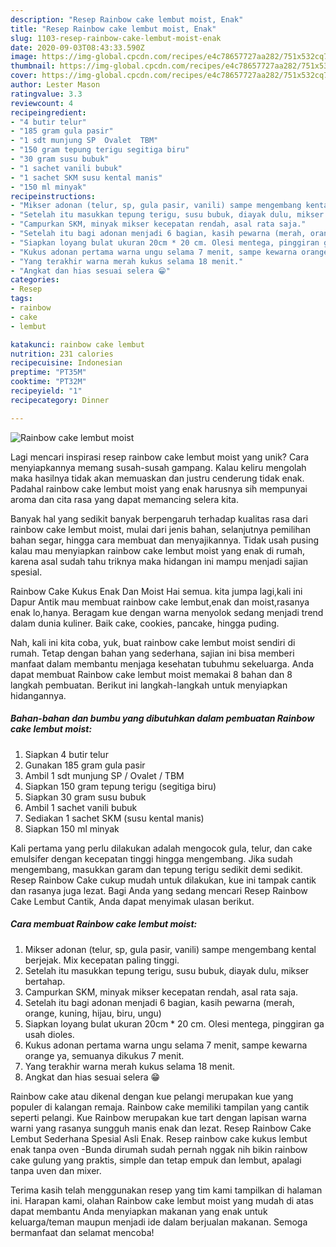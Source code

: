 ```yaml
---
description: "Resep Rainbow cake lembut moist, Enak"
title: "Resep Rainbow cake lembut moist, Enak"
slug: 1103-resep-rainbow-cake-lembut-moist-enak
date: 2020-09-03T08:43:33.590Z
image: https://img-global.cpcdn.com/recipes/e4c78657727aa282/751x532cq70/rainbow-cake-lembut-moist-foto-resep-utama.jpg
thumbnail: https://img-global.cpcdn.com/recipes/e4c78657727aa282/751x532cq70/rainbow-cake-lembut-moist-foto-resep-utama.jpg
cover: https://img-global.cpcdn.com/recipes/e4c78657727aa282/751x532cq70/rainbow-cake-lembut-moist-foto-resep-utama.jpg
author: Lester Mason
ratingvalue: 3.3
reviewcount: 4
recipeingredient:
- "4 butir telur"
- "185 gram gula pasir"
- "1 sdt munjung SP  Ovalet  TBM"
- "150 gram tepung terigu segitiga biru"
- "30 gram susu bubuk"
- "1 sachet vanili bubuk"
- "1 sachet SKM susu kental manis"
- "150 ml minyak"
recipeinstructions:
- "Mikser adonan (telur, sp, gula pasir, vanili) sampe mengembang kental berjejak. Mix kecepatan paling tinggi."
- "Setelah itu masukkan tepung terigu, susu bubuk, diayak dulu, mikser bertahap."
- "Campurkan SKM, minyak mikser kecepatan rendah, asal rata saja."
- "Setelah itu bagi adonan menjadi 6 bagian, kasih pewarna (merah, orange, kuning, hijau, biru, ungu)"
- "Siapkan loyang bulat ukuran 20cm * 20 cm. Olesi mentega, pinggiran ga usah dioles."
- "Kukus adonan pertama warna ungu selama 7 menit, sampe kewarna orange ya, semuanya dikukus 7 menit."
- "Yang terakhir warna merah kukus selama 18 menit."
- "Angkat dan hias sesuai selera 😁"
categories:
- Resep
tags:
- rainbow
- cake
- lembut

katakunci: rainbow cake lembut 
nutrition: 231 calories
recipecuisine: Indonesian
preptime: "PT35M"
cooktime: "PT32M"
recipeyield: "1"
recipecategory: Dinner

---
```



![Rainbow cake lembut moist](https://img-global.cpcdn.com/recipes/e4c78657727aa282/751x532cq70/rainbow-cake-lembut-moist-foto-resep-utama.jpg)

Lagi mencari inspirasi resep rainbow cake lembut moist yang unik? Cara menyiapkannya memang susah-susah gampang. Kalau keliru mengolah maka hasilnya tidak akan memuaskan dan justru cenderung tidak enak. Padahal rainbow cake lembut moist yang enak harusnya sih mempunyai aroma dan cita rasa yang dapat memancing selera kita.

Banyak hal yang sedikit banyak berpengaruh terhadap kualitas rasa dari rainbow cake lembut moist, mulai dari jenis bahan, selanjutnya pemilihan bahan segar, hingga cara membuat dan menyajikannya. Tidak usah pusing kalau mau menyiapkan rainbow cake lembut moist yang enak di rumah, karena asal sudah tahu triknya maka hidangan ini mampu menjadi sajian spesial.

Rainbow Cake Kukus Enak Dan Moist Hai semua. kita jumpa lagi,kali ini Dapur Antik mau membuat rainbow cake lembut,enak dan moist,rasanya enak lo,hanya. Beragam kue dengan warna menyolok sedang menjadi trend dalam dunia kuliner. Baik cake, cookies, pancake, hingga puding.


Nah, kali ini kita coba, yuk, buat rainbow cake lembut moist sendiri di rumah. Tetap dengan bahan yang sederhana, sajian ini bisa memberi manfaat dalam membantu menjaga kesehatan tubuhmu sekeluarga. Anda dapat membuat Rainbow cake lembut moist memakai 8 bahan dan 8 langkah pembuatan. Berikut ini langkah-langkah untuk menyiapkan hidangannya.

<!--inarticleads1-->

##### Bahan-bahan dan bumbu yang dibutuhkan dalam pembuatan Rainbow cake lembut moist:

1. Siapkan 4 butir telur
1. Gunakan 185 gram gula pasir
1. Ambil 1 sdt munjung SP / Ovalet / TBM
1. Siapkan 150 gram tepung terigu (segitiga biru)
1. Siapkan 30 gram susu bubuk
1. Ambil 1 sachet vanili bubuk
1. Sediakan 1 sachet SKM (susu kental manis)
1. Siapkan 150 ml minyak


Kali pertama yang perlu dilakukan adalah mengocok gula, telur, dan cake emulsifer dengan kecepatan tinggi hingga mengembang. Jika sudah mengembang, masukkan garam dan tepung terigu sedikit demi sedikit. Resep Rainbow Cake cukup mudah untuk dilakukan, kue ini tampak cantik dan rasanya juga lezat. Bagi Anda yang sedang mencari Resep Rainbow Cake Lembut Cantik, Anda dapat menyimak ulasan berikut. 

<!--inarticleads2-->

##### Cara membuat Rainbow cake lembut moist:

1. Mikser adonan (telur, sp, gula pasir, vanili) sampe mengembang kental berjejak. Mix kecepatan paling tinggi.
1. Setelah itu masukkan tepung terigu, susu bubuk, diayak dulu, mikser bertahap.
1. Campurkan SKM, minyak mikser kecepatan rendah, asal rata saja.
1. Setelah itu bagi adonan menjadi 6 bagian, kasih pewarna (merah, orange, kuning, hijau, biru, ungu)
1. Siapkan loyang bulat ukuran 20cm * 20 cm. Olesi mentega, pinggiran ga usah dioles.
1. Kukus adonan pertama warna ungu selama 7 menit, sampe kewarna orange ya, semuanya dikukus 7 menit.
1. Yang terakhir warna merah kukus selama 18 menit.
1. Angkat dan hias sesuai selera 😁


Rainbow cake atau dikenal dengan kue pelangi merupakan kue yang populer di kalangan remaja. Rainbow cake memiliki tampilan yang cantik seperti pelangi. Kue Rainbow merupakan kue tart dengan lapisan warna warni yang rasanya sungguh manis enak dan lezat. Resep Rainbow Cake Lembut Sederhana Spesial Asli Enak. Resep rainbow cake kukus lembut enak tanpa oven -Bunda dirumah sudah pernah nggak nih bikin rainbow cake gulung yang praktis, simple dan tetap empuk dan lembut, apalagi tanpa uven dan mixer. 

Terima kasih telah menggunakan resep yang tim kami tampilkan di halaman ini. Harapan kami, olahan Rainbow cake lembut moist yang mudah di atas dapat membantu Anda menyiapkan makanan yang enak untuk keluarga/teman maupun menjadi ide dalam berjualan makanan. Semoga bermanfaat dan selamat mencoba!

